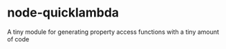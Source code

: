 node-quicklambda
================

A tiny module for generating property access functions with a tiny amount of code
